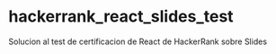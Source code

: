 # hackerrank_react_slides_test
Solucion al test de certificacion de React de HackerRank sobre Slides
